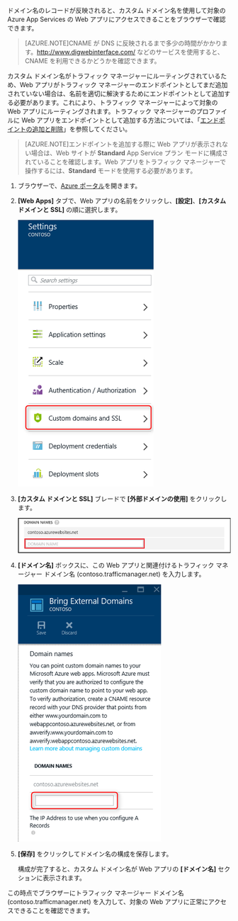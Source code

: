 ドメイン名のレコードが反映されると、カスタム ドメイン名を使用して対象の Azure App Services の Web アプリにアクセスできることをブラウザーで確認できます。

> [AZURE.NOTE]CNAME が DNS に反映されるまで多少の時間がかかります。<a href="http://www.digwebinterface.com/">http://www.digwebinterface.com/</a> などのサービスを使用すると、CNAME を利用できるかどうかを確認できます。

カスタム ドメイン名がトラフィック マネージャーにルーティングされているため、Web アプリがトラフィック マネージャーのエンドポイントとしてまだ追加されていない場合は、名前を適切に解決するためにエンドポイントとして追加する必要があります。これにより、トラフィック マネージャーによって対象の Web アプリにルーティングされます。トラフィック マネージャーのプロファイルに Web アプリをエンドポイントとして追加する方法については、「[エンドポイントの追加と削除](../traffic-manager/traffic-manager-endpoints.md)」を参照してください。

> [AZURE.NOTE]エンドポイントを追加する際に Web アプリが表示されない場合は、Web サイトが **Standard** App Service プラン モードに構成されていることを確認します。Web アプリをトラフィック マネージャーで操作するには、**Standard** モードを使用する必要があります。

1. ブラウザーで、[Azure ポータル](https://portal.azure.com)を開きます。

2. **[Web Apps]** タブで、Web アプリの名前をクリックし、**[設定]**、**[カスタム ドメインと SSL]** の順に選択します。

	![](./media/custom-dns-web-site/dncmntask-cname-6.png)

3. **[カスタム ドメインと SSL]** ブレードで **[外部ドメインの使用]** をクリックします。

	![](./media/custom-dns-web-site/dncmntask-cname-7.png)

4. **[ドメイン名]** ボックスに、この Web アプリと関連付けるトラフィック マネージャー ドメイン名 (contoso.trafficmanager.net) を入力します。

	![](./media/custom-dns-web-site/dncmntask-cname-8.png)

5. **[保存]** をクリックしてドメイン名の構成を保存します。

	構成が完了すると、カスタム ドメイン名が Web アプリの **[ドメイン名]** セクションに表示されます。

この時点でブラウザーにトラフィック マネージャー ドメイン名 (contoso.trafficmanager.net) を入力して、対象の Web アプリに正常にアクセスできることを確認できます。

<!---HONumber=August15_HO9-->